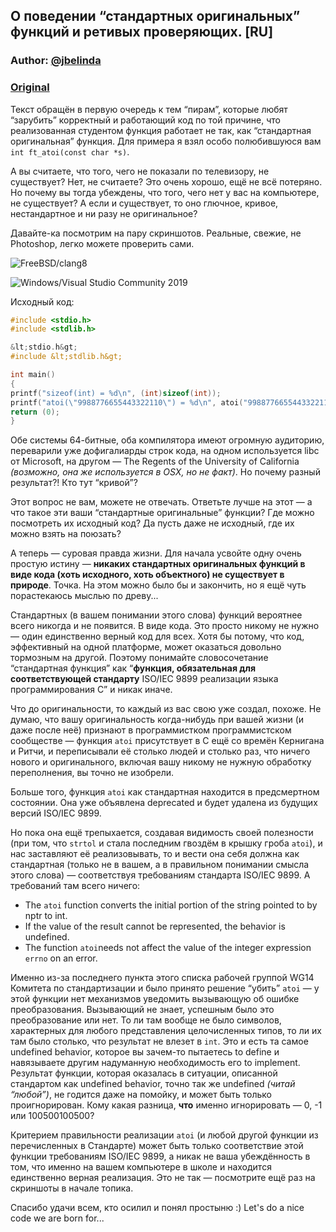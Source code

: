 ## О поведении “стандартных оригинальных” функций и ретивых проверяющих. [RU]

### Author: [@jbelinda](https://profile.intra.42.fr/users/jbelinda)

### [Original](https://forum.intra.42.fr/topics/21586/messages)

Текст обращён в первую очередь к тем “пирам”, которые любят “зарубить” корректный и работающий код по той причине, что реализованная студентом функция работает не так, как “стандартная оригинальная” функция. Для примера я взял особо полюбившуюся вам ```int ft_atoi(const char *s)```.

А вы считаете, что того, чего не показали по телевизору, не существует? Нет, не считаете? Это очень хорошо, ещё не всё потеряно. Но почему вы тогда убеждены, что того, чего нет у вас на компьютере, не существует? А если и существует, то оно глючное, кривое, нестандартное и ни разу не оригинальное?

Давайте-ка посмотрим на пару скриншотов. Реальные, свежие, не Photoshop, легко можете проверить сами.

![FreeBSD/clang8](https://i.imgur.com/obOei1S.png)

![Windows/Visual Studio Community 2019](https://i.imgur.com/upo5tPY.png)

Исходный код:
```C
#include <stdio.h>
#include <stdlib.h>

&lt;stdio.h&gt;
#include &lt;stdlib.h&gt;

int main()
{
printf("sizeof(int) = %d\n", (int)sizeof(int));
printf("atoi(\"9988776655443322110\") = %d\n", atoi("9988776655443322110"));
return (0);
}
```

Обе системы 64-битные, оба компилятора имеют огромную аудиторию, переварили уже дофигалиарды строк кода, на одном используется libc от Microsoft, на другом — The Regents of the University of California *(возможно, она же используется в OSX, но не факт)*. Но почему разный результат?! Кто тут “кривой”?

Этот вопрос не вам, можете не отвечать. Ответьте лучше на этот — а что такое эти ваши “стандартные оригинальные” функции? Где можно посмотреть их исходный код? Да пусть даже не исходный, где их можно взять на поюзать?

А теперь — суровая правда жизни. Для начала усвойте одну очень простую истину — **никаких стандартных оригинальных функций в виде кода (хоть исходного, хоть объектного) не существует в природе**. Точка. На этом можно было бы и закончить, но я ещё чуть порастекаюсь мыслью по древу...

Стандартных (в вашем понимании этого слова) функций вероятнее всего никогда и не появится. В виде кода. Это просто никому не нужно — один единственно верный код для всех. Хотя бы потому, что код, эффективный на одной платформе, может оказаться довольно тормозным на другой. Поэтому понимайте словосочетание “стандартная функция” как “**функция, обязательная для соответствующей стандарту** ISO/IEC 9899 реализации языка программирования C” и никак иначе.

Что до оригинальности, то каждый из вас свою уже создал, похоже. Не думаю, что вашу оригинальность когда-нибудь при вашей жизни (и даже после неё) признают в программистком программистском сообществе — функция ```atoi``` присутствует в C ещё со времён Кернигана и Ритчи, и переписывали её столько людей и столько раз, что ничего нового и оригинального, включая вашу никому не нужную обработку переполнения, вы точно не изобрели.

Больше того, функция ```atoi``` как стандартная находится в предсмертном состоянии. Она уже объявлена deprecated и будет удалена из будущих версий ISO/IEC 9899.

Но пока она ещё трепыхается, создавая видимость своей полезности (при том, что ```strtol``` и стала последним гвоздём в крышку гроба ```atoi```), и нас заставляют её реализовывать, то и вести она себя должна как стандартная (только не в вашем, а в правильном понимании смысла этого слова) — соответствуя требованиям стандарта ISO/IEC 9899. А требований там всего ничего:
* The `atoi` function converts the initial portion of the string pointed to by nptr to int.
* If the value of the result cannot be represented, the behavior is undefined.
* The function `atoi`needs not affect the value of the integer expression `errno` on an error.

Именно из-за последнего пункта этого списка рабочей группой WG14 Комитета по стандартизации и было принято решение “убить” `atoi` — у этой функции нет механизмов уведомить вызывающую об ошибке преобразования. Вызывающий не знает, успешным было это преобразование или нет. То ли там вообще не было символов, характерных для любого представления целочисленных типов, то ли их там было столько, что результат не влезет в `int`. Это и есть та самое undefined behavior, которое вы зачем-то пытаетесь to define и навязываете другим надуманную необходимость его to implement. Результат функции, которая оказалась в ситуации, описанной стандартом как undefined behavior, точно так же undefined *(читай “любой”)*, не годится даже на помойку, и может быть только проигнорирован. Кому какая разница, **что** именно игнорировать — 0, -1 или 100500100500?

Критерием правильности реализации `atoi` (и любой другой функции из перечисленных в Стандарте) может быть только соответствие этой функции требованиям ISO/IEC 9899, а никак не ваша убеждённость в том, что именно на вашем компьютере в школе и находится единственно верная реализация. Это не так — посмотрите ещё раз на скриншоты в начале топика.

Спасибо удачи всем, кто осилил и понял простыню :) Let's do a nice code we are born for...
